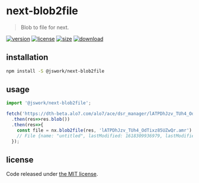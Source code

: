 # next-blob2file
> Blob to file for next.

[![version][version-image]][version-url]
[![license][license-image]][license-url]
[![size][size-image]][size-url]
[![download][download-image]][download-url]

## installation
```bash
npm install -S @jswork/next-blob2file
```

## usage
```js
import '@jswork/next-blob2file';

fetch('https://dth-beta.alo7.com/alo7/ace/dsr_manager/lATPDhJzv_TUh4_OdTixz85UZwQr.amr')
  .then(res=>res.blob())
  .then(res=>{
    const file = nx.blob2file(res, 'lATPDhJzv_TUh4_OdTixz85UZwQr.amr')
    // File {name: "untitled", lastModified: 1618309936979, lastModifiedDate: ...
  });
```

## license
Code released under [the MIT license](https://github.com/afeiship/next-blob2file/blob/master/LICENSE.txt).

[version-image]: https://img.shields.io/npm/v/@jswork/next-blob2file
[version-url]: https://npmjs.org/package/@jswork/next-blob2file

[license-image]: https://img.shields.io/npm/l/@jswork/next-blob2file
[license-url]: https://github.com/afeiship/next-blob2file/blob/master/LICENSE.txt

[size-image]: https://img.shields.io/bundlephobia/minzip/@jswork/next-blob2file
[size-url]: https://github.com/afeiship/next-blob2file/blob/master/dist/next-blob2file.min.js

[download-image]: https://img.shields.io/npm/dm/@jswork/next-blob2file
[download-url]: https://www.npmjs.com/package/@jswork/next-blob2file

